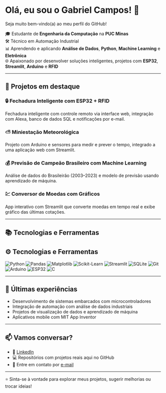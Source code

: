 # Olá, eu sou o Gabriel Campos! 👋

Seja muito bem-vindo(a) ao meu perfil do GitHub!

🎓 Estudante de **Engenharia da Computação** na **PUC Minas**  
🛠️ Técnico em Automação Industrial  
📊 Aprendendo e aplicando **Análise de Dados**, **Python**, **Machine Learning** e **Eletrônica**  
🌐 Apaixonado por desenvolver soluções inteligentes, projetos com **ESP32**, **Streamlit**, **Arduino** e **RFID**

---

## 🚀 Projetos em destaque

### 🔒 Fechadura Inteligente com ESP32 + RFID
Fechadura inteligente com controle remoto via interface web, integração com Alexa, banco de dados SQL e notificações por e-mail.

### ⛅ Miniestação Meteorológica
Projeto com Arduino e sensores para medir e prever o tempo, integrado a uma aplicação web com Streamlit.

### 💰 Previsão de Campeão Brasileiro com Machine Learning
Análise de dados do Brasileirão (2003–2023) e modelo de previsão usando aprendizado de máquina.

### 💹 Conversor de Moedas com Gráficos
App interativo com Streamlit que converte moedas em tempo real e exibe gráfico das últimas cotações.

---

## 📚 Tecnologias e Ferramentas

## ⚙️ Tecnologias e Ferramentas

![Python](https://img.shields.io/badge/Python-3776AB?style=for-the-badge&logo=python&logoColor=white)
![Pandas](https://img.shields.io/badge/Pandas-150458?style=for-the-badge&logo=pandas&logoColor=white)
![Matplotlib](https://img.shields.io/badge/Matplotlib-2061a1?style=for-the-badge&logo=matplotlib&logoColor=white)
![Scikit-Learn](https://img.shields.io/badge/Scikit--Learn-F7931E?style=for-the-badge&logo=scikit-learn&logoColor=white)
![Streamlit](https://img.shields.io/badge/Streamlit-FF4B4B?style=for-the-badge&logo=streamlit&logoColor=white)
![SQLite](https://img.shields.io/badge/SQLite-07405E?style=for-the-badge&logo=sqlite&logoColor=white)
![Git](https://img.shields.io/badge/Git-F05032?style=for-the-badge&logo=git&logoColor=white)
![Arduino](https://img.shields.io/badge/Arduino-00979D?style=for-the-badge&logo=arduino&logoColor=white)
![ESP32](https://img.shields.io/badge/ESP32-333333?style=for-the-badge&logo=espressif&logoColor=white)
![C](https://img.shields.io/badge/C-00599C?style=for-the-badge&logo=c&logoColor=white)

---

## 📝 Últimas experiências

- Desenvolvimento de sistemas embarcados com microcontroladores  
- Integração de automação com análise de dados industriais  
- Projetos de visualização de dados e aprendizado de máquina  
- Aplicativos mobile com MIT App Inventor

---

## 📫 Vamos conversar?

- 💼 [LinkedIn](https://www.linkedin.com/in/seu-linkedin-aqui)  
- 💻 Repositórios com projetos reais aqui no GitHub  
- 📧 Entre em contato por [e-mail](mailto:seu-email-aqui@gmail.com)

---

⭐ Sinta-se à vontade para explorar meus projetos, sugerir melhorias ou trocar ideias!

